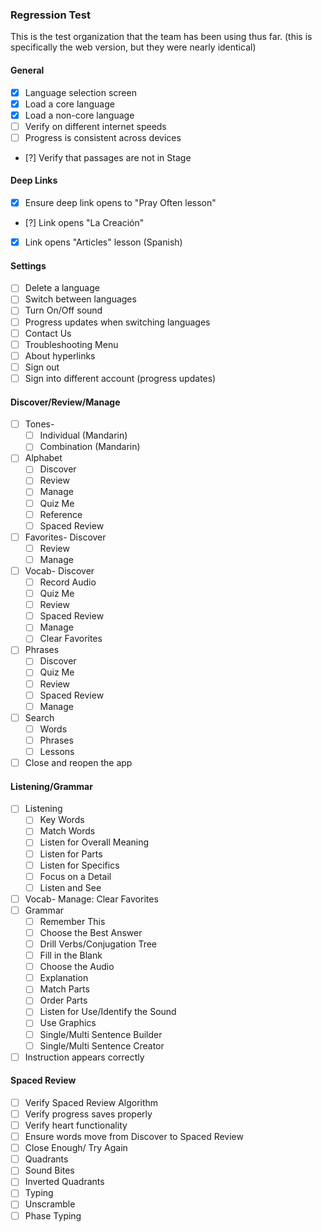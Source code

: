 ### Regression Test
This is the test organization that the team has been using thus far. (this is specifically the web version, but they were nearly identical)
#### General
 - [x] Language selection screen
 - [x] Load a core language
 - [x] Load a non-core language
 - [ ] Verify on different internet speeds
 - [ ] Progress is consistent across devices
 - [?] Verify that passages are not in Stage

#### Deep Links
 - [x] Ensure deep link opens to "Pray Often lesson"
 - [?] Link opens "La Creación"
 - [x] Link opens "Articles" lesson (Spanish)

#### Settings
 - [ ] Delete a language
 - [ ] Switch between languages
 - [ ] Turn On/Off sound
 - [ ] Progress updates when switching languages
 - [ ] Contact Us
 - [ ] Troubleshooting Menu
 - [ ] About hyperlinks
 - [ ] Sign out
 - [ ] Sign into different account (progress updates)

#### Discover/Review/Manage
 - [ ] Tones- 
    - [ ] Individual (Mandarin)
    - [ ] Combination (Mandarin)
 - [ ] Alphabet
    - [ ] Discover
    - [ ] Review
    - [ ] Manage
    - [ ] Quiz Me
    - [ ] Reference
    - [ ] Spaced Review
 - [ ] Favorites- Discover
    - [ ] Review
    - [ ] Manage
 - [ ] Vocab- Discover
    - [ ] Record Audio
    - [ ] Quiz Me
    - [ ] Review
    - [ ] Spaced Review
    - [ ] Manage
    - [ ] Clear Favorites
 - [ ] Phrases
    - [ ] Discover
    - [ ] Quiz Me
    - [ ] Review
    - [ ] Spaced Review
    - [ ] Manage
 - [ ] Search
    - [ ] Words
    - [ ] Phrases
    - [ ] Lessons
 - [ ] Close and reopen the app

#### Listening/Grammar
 - [ ] Listening
    - [ ] Key Words
    - [ ] Match Words
    - [ ] Listen for Overall Meaning
    - [ ] Listen for Parts
    - [ ] Listen for Specifics
    - [ ] Focus on a Detail
    - [ ] Listen and See
 - [ ] Vocab- Manage: Clear Favorites
 - [ ] Grammar
    - [ ] Remember This
    - [ ] Choose the Best Answer
    - [ ] Drill Verbs/Conjugation Tree
    - [ ] Fill in the Blank
    - [ ] Choose the Audio
    - [ ] Explanation
    - [ ] Match Parts
    - [ ] Order Parts
    - [ ] Listen for Use/Identify the Sound
    - [ ] Use Graphics
    - [ ] Single/Multi Sentence Builder
    - [ ] Single/Multi Sentence Creator
 - [ ] Instruction appears correctly

#### Spaced Review
 - [ ] Verify Spaced Review Algorithm
 - [ ] Verify progress saves properly
 - [ ] Verify heart functionality
 - [ ] Ensure words move from Discover to Spaced Review
 - [ ] Close Enough/ Try Again
 - [ ] Quadrants
 - [ ] Sound Bites
 - [ ] Inverted Quadrants
 - [ ] Typing
 - [ ] Unscramble
 - [ ] Phase Typing
